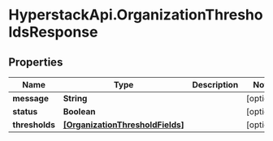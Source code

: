 # HyperstackApi.OrganizationThresholdsResponse

## Properties

Name | Type | Description | Notes
------------ | ------------- | ------------- | -------------
**message** | **String** |  | [optional] 
**status** | **Boolean** |  | [optional] 
**thresholds** | [**[OrganizationThresholdFields]**](OrganizationThresholdFields.md) |  | [optional] 


